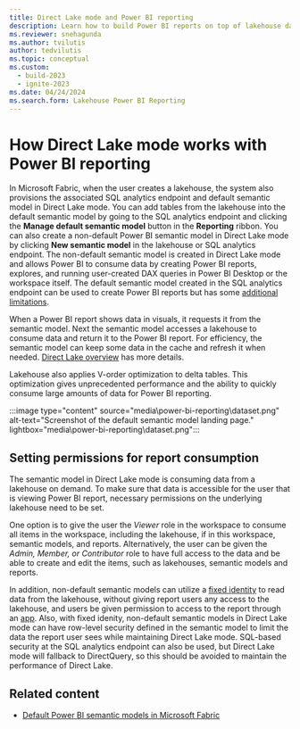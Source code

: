 ```yaml
---
title: Direct Lake mode and Power BI reporting
description: Learn how to build Power BI reports on top of lakehouse data in Microsoft Fabric
ms.reviewer: snehagunda
ms.author: tvilutis
author: tedvilutis
ms.topic: conceptual
ms.custom:
  - build-2023
  - ignite-2023
ms.date: 04/24/2024
ms.search.form: Lakehouse Power BI Reporting
---
```


# How Direct Lake mode works with Power BI reporting

In Microsoft Fabric, when the user creates a lakehouse, the system also provisions the associated SQL analytics endpoint and default semantic model in Direct Lake mode. You can add tables from the lakehouse into the default semantic model by going to the SQL analytics endpoint and clicking the **Manage default semantic model** button in the **Reporting** ribbon. You can also create a non-default Power BI semantic model in Direct Lake mode by clicking **New semantic model** in the lakehouse or SQL analytics endpoint. The non-default semantic model is created in Direct Lake mode and allows Power BI to consume data by creating Power BI reports, explores, and running user-created DAX queries in Power BI Desktop or the workspace itself. The default semantic model created in the SQL analytics endpoint can be used to create Power BI reports but has some [additional limitations](/fabric/data-warehouse/semantic-models).

When a Power BI report shows data in visuals, it requests it from the semantic model. Next the semantic model accesses a lakehouse to consume data and return it to the Power BI report. For efficiency, the semantic model can keep some data in the cache and refresh it when needed. [Direct Lake overview](/fabric/get-started/direct-lake-overview) has more details. 

Lakehouse also applies V-order optimization to delta tables. This optimization gives unprecedented performance and the ability to quickly consume large amounts of data for Power BI reporting.

:::image type="content" source="media\power-bi-reporting\dataset.png" alt-text="Screenshot of the default semantic model landing page." lightbox="media\power-bi-reporting\dataset.png":::

## Setting permissions for report consumption

The semantic model in Direct Lake mode is consuming data from a lakehouse on demand. To make sure that data is accessible for the user that is viewing Power BI report, necessary permissions on the underlying lakehouse need to be set.

One option is to give the user the *Viewer* role in the workspace to consume all items in the workspace, including the lakehouse, if in this workspace, semantic models, and reports. Alternatively, the user can be given the *Admin, Member, or Contributor* role to have full access to the data and be able to create and edit the items, such as lakehouses, semantic models and reports. 

In addition, non-default semantic models can utilize a [fixed identity](/fabric/get-started/direct-lake-fixed-identity) to read data from the lakehouse, without giving report users any access to the lakehouse, and users be given permission to access to the report through an [app](/power-bi/collaborate-share/service-create-distribute-apps). Also, with fixed idenity, non-default semantic models in Direct Lake mode can have row-level security defined in the semantic model to limit the data the report user sees while maintaining Direct Lake mode. SQL-based security at the SQL analytics endpoint can also be used, but Direct Lake mode will fallback to DirectQuery, so this should be avoided to maintain the performance of Direct Lake. 

## Related content

- [Default Power BI semantic models in Microsoft Fabric](../data-warehouse/semantic-models.md)
